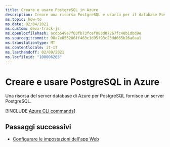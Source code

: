 ```yaml
---
title: Creare e usare PostgreSQL in Azure
description: Creare una risorsa PostgreSQL e usarla per il database PostgreSQL.
ms.topic: how-to
ms.date: 02/04/2021
ms.custom: devx-track-js
ms.openlocfilehash: acdb549e7f03fb73fcef083d07267fc48b1dbd9e
ms.sourcegitcommit: 98a7e855206ff463c1d95f93c23dd665b26a0aa1
ms.translationtype: MT
ms.contentlocale: it-IT
ms.lasthandoff: 02/09/2021
ms.locfileid: "100006265"
---
```

# <a name="create-and-use-postgresql-on-azure"></a>Creare e usare PostgreSQL in Azure

Una risorsa del server database di Azure per PostgreSQL fornisce un server PostgreSQL. 

[!INCLUDE [Azure CLI commands](../../includes/azure-cli-postgresql-db.md)]

## <a name="next-steps"></a>Passaggi successivi

* [Configurare le impostazioni dell'app Web](../configure-web-app-settings.md)

